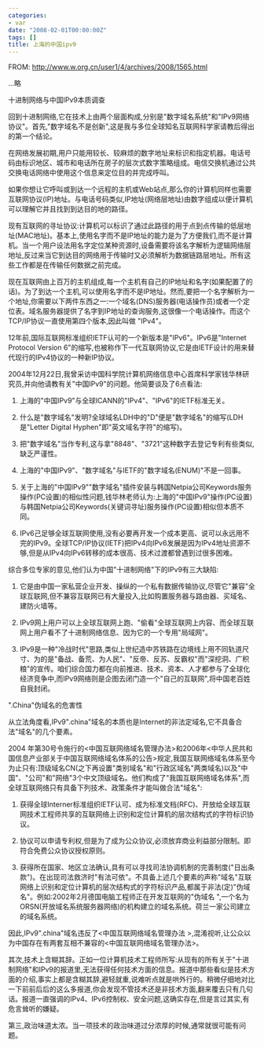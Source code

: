 ```yaml
---
categories:
- var
date: "2008-02-01T00:00:00Z"
tags: []
title: 上海的中国ipv9
---
```


FROM: http://www.w.org.cn/user1/4/archives/2008/1565.html

...略

十进制网络与中国IPv9本质调查

回到十进制网络,它在技术上由两个层面构成,分别是"数字域名系统"和"IPv9网络协议"。首先,"数字域名不是创新",这是我与多位全球知名互联网科学家请教后得出的第一个结论。

在网络发展初期,用户只能用较长、较麻烦的数字地址来标识和指定机器。电话号码由标识地区、城市和电话所在房子的层次式数字策略组成。电信交换机通过公共交换电话网络中使用这个信息来定位目的并完成呼叫。

如果你想让它呼叫或到达一个远程的主机或Web站点,那么你的计算机同样也需要互联网协议(IP)地址。与电话号码类似,IP地址(网络层地址)由数字组成以便计算机可以理解它并且找到到达目的地的路径。

现有互联网的寻址协议:计算机可以标识了通过此路径的用于点到点传输的低层地址(MAC地址)。基本上,使用名字而不是IP地址的能力是为了方便我们,而不是计算机。当一个用户设法用名字定位某种资源时,设备需要将该名字解析为逻辑网络层地址,反过来当它到达目的网络用于传输时又必须解析为数据链路层地址。所有这些工作都是在传输任何数据之前完成。

现在互联网由上百万的主机组成,每一个主机有自己的IP地址和名字(如果配置了的话)。为了到达一个主机,可以使用名字而不是IP地址。然而,要把一个名字解析为一个地址,你需要以下两件东西之一:一个域名(DNS)服务器(电话操作员)或者一个定位表。域名服务器提供了名字到IP地址的查询服务,这很像一个电话操作。而这个TCP/IP协议一直使用第四个版本,因此叫做 "IPv4"。

12年前,国际互联网标准组织IETF认可的一个新版本是"IPv6"。IPv6是"Internet Protocol Version 6"的缩写,也被称作下一代互联网协议,它是由IETF设计的用来替代现行的IPv4协议的一种新IP协议。

2004年12月22日,我曾采访中国科学院计算机网络信息中心首席科学家钱华林研究员,并向他请教有关"中国IPv9"的问题。他简要谈及了6点看法:

1. 上海的"中国IPv9"与全球ICANN的"IPv4"、"IPv6"的IETF标准无关。

2. 什么是"数字域名"发明?全球域名LDH中的"D"便是"数字域名"的缩写(LDH是"Letter Digital Hyphen"即"英文域名字符"的缩写)。

3. 把"数字域名"当作专利,这与拿"8848"、"3721"这种数字去登记专利有些类似,缺乏严谨性。

4. 上海的"中国IPv9"、"数字域名"与IETF的"数字域名(ENUM)"不是一回事。

5. 关于上海的"中国IPv9""数字域名"插件安装与韩国Netpia公司Keywords服务操作(PC设置)的相似性问题,钱华林老师认为:上海的"中国IPv9"操作(PC设置)与韩国Netpia公司Keywords(关键词寻址)服务操作(PC设置)相似但本质不同。

6. IPv6己足够全球互联网使用,没有必要再开发一个成本更高、说可以永远用不完的IPv9。全球TCP/IP协议(IETF)把IPv4向IPv6发展是因为IPv4地址资源不够,但是从IPv4向IPv6转移的成本很高、技术过渡都曾遇到过很多困难。

综合多位专家的意见,他们认为中国"十进制网络"下的IPv9有三大缺陷:

1. 它是由中国一家私营企业开发、操纵的一个私有数据传输协议,尽管它"兼容"全球互联网,但不兼容互联网已有大量投入,比如购置服务器与路由器、买域名、建防火墙等。

2. IPv9网上用户可以上全球互联网上跑、"偷看"全球互联网上内容、而全球互联网上用户看不了十进制网络信息、因为它的一个专用"局域网"。

3. IPv9是一种"冷战时代"思路,类似上世纪造中苏铁路在边境线上用不同轨道尺寸、为的是"备战、备荒、为人民"、"反帝、反苏、反霸权"而"深挖洞、广积粮"的宣传。咱们综合国力都在向前推进、技术、资本、人才都参与了全球化经济竞争中,而IPv9网络则是企图去闭门造一个"自己的互联网",将中国老百姓自我封闭。

".China"伪域名的危害性

从立法角度看,IPv9".china"域名的本质也是Internet的非法定域名,它不具备合法"域名"的几个要素。

2004 年第30号令施行的<中国互联网络域名管理办法>和2006年<中华人民共和国信息产业部关于中国互联网络域名体系的公告>规定,我国互联网络域名体系至今为止只有:顶级域名CN(之下再设置"类别域名"和"行政区域名"两类域名)以及"中国"、"公司"和"网络"3个中文顶级域名。他们构成了"我国互联网络域名体系",而全球互联网络只有具备下列技术、政策条件才能叫做合法"域名":

1. 获得全球Interner标准组织IETF认可、成为标准文档(RFC)、开放给全球互联网技术工程师共享的互联网络上识别和定位计算机的层次结构式的字符标识协议。

2. 协议可以申请专利权,但是为了成为公众协议,必须放弃商业利益部分限制。即符合免费公众协议授权原则。

3. 获得所在国家、地区立法确认,具有可以寻找司法协调机制的完善制度("日出条款")。在出现司法救济时"有法可依"。不具备上述几个要素的声称"域名"互联网络上识别和定位计算机的层次结构式的字符标识产品,都属于非法(定)"伪域名"。例如:2002年2月德国电脑工程师正在开发互联网的"伪域名 ",一个名为ORSN(开放域名系统服务器网络)的机构建立的域名系统。荷兰一家公司建立的域名系统。

因此,IPv9".china"域名违反了<中国互联网络域名管理办法 >,混淆视听,让公众以为中国存在有两套互相不兼容的<中国互联网络域名管理办法>。

其次,技术上含糊其辞。正如一位计算机技术工程师所写:从现有的所有关于"十进制网络"和IPv9的报道里,无法获得任何技术方面的信息。报道中那些看似是技术方面的介绍,事实上都是含糊其辞,避轻就重,说难听点就是哄外行的。稍微仔细地对比一下前前后后的这么多报道,你会发现不管技术还是非技术方面,翻来覆去只有几句话。报道一直强调的IPv4、IPv6控制权、安全问题,这确实存在,但是言过其实,有危言耸听的嫌疑。
 
第三,政治味道太浓。当一项技术的政治味道过分浓厚的时候,通常就很可能有问题。
